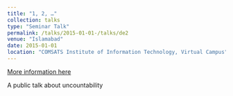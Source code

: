 ```yaml
---
title: "1, 2, …"
collection: talks
type: "Seminar Talk"
permalink: /talks/2015-01-01-/talks/de2
venue: "Islamabad"
date: 2015-01-01
location: "COMSATS Institute of Information Technology, Virtual Campus"
---
```


[More information here](/files/1-2-)

A public talk about uncountability
